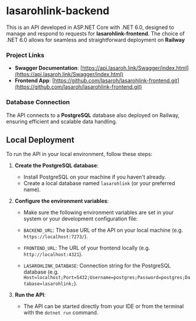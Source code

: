 # lasarohlink-backend

This is an API developed in ASP.NET Core with .NET 6.0, designed to manage and respond to requests for **lasarohlink-frontend**. The choice of .NET 6.0 allows for seamless and straightforward deployment on **Railway**

### Project Links

- **Swagger Documentation**: [https://api.lasaroh.link/Swagger/index.html](https://api.lasaroh.link/Swagger/index.html)
- **Frontend App**: [https://github.com/lasaroh/lasarohlink-frontend.git](https://github.com/lasaroh/lasarohlink-frontend.git)

### Database Connection

The API connects to a **PostgreSQL** database also deployed on Railway, ensuring efficient and scalable data handling.

## Local Deployment

To run the API in your local environment, follow these steps:

1. **Create the PostgreSQL database**:
   - Install PostgreSQL on your machine if you haven't already.
   - Create a local database named `lasarohlink` (or your preferred name).

2. **Configure the environment variables**:
   - Make sure the following environment variables are set in your system or your development configuration file:
  
   - `BACKEND_URL`: The base URL of the API on your local machine (e.g. `https://localhost:7273/`).
   - `FRONTEND_URL`: The URL of your frontend locally (e.g. `http://localhost:4321`).
   - `LASAROHLINK_DATABASE`: Connection string for the PostgreSQL database (e.g. `Host=localhost;Port=5432;Username=postgres;Password=postgres;Database=lasarohlink;`).

3. **Run the API**:
   - The API can be started directly from your IDE or from the terminal with the `dotnet run` command.
